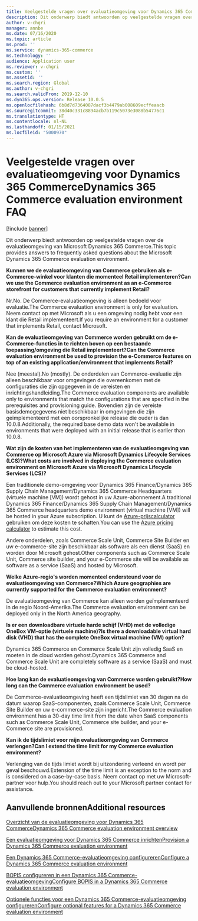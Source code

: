 ```yaml
---
title: Veelgestelde vragen over evaluatieomgeving voor Dynamics 365 Commerce
description: Dit onderwerp biedt antwoorden op veelgestelde vragen over de evaluatieomgeving van Microsoft Dynamics 365 Commerce.
author: v-chgri
manager: annbe
ms.date: 07/16/2020
ms.topic: article
ms.prod: ''
ms.service: dynamics-365-commerce
ms.technology: ''
audience: Application user
ms.reviewer: v-chgri
ms.custom: ''
ms.assetid: ''
ms.search.region: Global
ms.author: v-chgri
ms.search.validFrom: 2019-12-10
ms.dyn365.ops.version: Release 10.0.5
ms.openlocfilehash: 6b8d7d7364087dacf3b4479ab008609ecffeaacb
ms.sourcegitcommit: 38d40c331c8894acb7b119c5073e3088b54776c1
ms.translationtype: HT
ms.contentlocale: nl-NL
ms.lasthandoff: 01/15/2021
ms.locfileid: "5000970"
---
```

# <a name="dynamics-365-commerce-evaluation-environment-faq"></a><span data-ttu-id="fb016-103">Veelgestelde vragen over evaluatieomgeving voor Dynamics 365 Commerce</span><span class="sxs-lookup"><span data-stu-id="fb016-103">Dynamics 365 Commerce evaluation environment FAQ</span></span>

[!include [banner](includes/banner.md)]

<span data-ttu-id="fb016-104">Dit onderwerp biedt antwoorden op veelgestelde vragen over de evaluatieomgeving van Microsoft Dynamics 365 Commerce.</span><span class="sxs-lookup"><span data-stu-id="fb016-104">This topic provides answers to frequently asked questions about the Microsoft Dynamics 365 Commerce evaluation environment.</span></span>

<span data-ttu-id="fb016-105">**Kunnen we de evaluatieomgeving van Commerce gebruiken als e-Commerce-winkel voor klanten die momenteel Retail implementeren?**</span><span class="sxs-lookup"><span data-stu-id="fb016-105">**Can we use the Commerce evaluation environment as an e-Commerce storefront for customers that currently implement Retail?**</span></span>

<span data-ttu-id="fb016-106">Nr.</span><span class="sxs-lookup"><span data-stu-id="fb016-106">No.</span></span> <span data-ttu-id="fb016-107">De Commerce-evaluatieomgeving is alleen bedoeld voor evaluatie.</span><span class="sxs-lookup"><span data-stu-id="fb016-107">The Commerce evaluation environment is only for evaluation.</span></span> <span data-ttu-id="fb016-108">Neem contact op met Microsoft als u een omgeving nodig hebt voor een klant die Retail implementeert.</span><span class="sxs-lookup"><span data-stu-id="fb016-108">If you require an environment for a customer that implements Retail, contact Microsoft.</span></span>

<span data-ttu-id="fb016-109">**Kan de evaluatieomgeving van Commerce worden gebruikt om de e-Commerce-functies in te richten boven op een bestaande toepassing/omgeving die Retail implementeert?**</span><span class="sxs-lookup"><span data-stu-id="fb016-109">**Can the Commerce evaluation environment be used to provision the e-Commerce features on top of an existing application/environment that implements Retail?**</span></span>

<span data-ttu-id="fb016-110">Nee (meestal).</span><span class="sxs-lookup"><span data-stu-id="fb016-110">No (mostly).</span></span> <span data-ttu-id="fb016-111">De onderdelen van Commerce-evaluatie zijn alleen beschikbaar voor omgevingen die overeenkomen met de configuraties die zijn opgegeven in de vereisten en inrichtingshandleiding.</span><span class="sxs-lookup"><span data-stu-id="fb016-111">The Commerce evaluation components are available only to environments that match the configurations that are specified in the prerequisites and provisioning guide.</span></span> <span data-ttu-id="fb016-112">Bovendien zijn de vereiste basisdemogegevens niet beschikbaar in omgevingen die zijn geïmplementeerd met een oorspronkelijke release die ouder is dan 10.0.8.</span><span class="sxs-lookup"><span data-stu-id="fb016-112">Additionally, the required base demo data won't be available in environments that were deployed with an initial release that is earlier than 10.0.8.</span></span> 

<span data-ttu-id="fb016-113">**Wat zijn de kosten van het implementeren van de evaluatieomgeving van Commerce op Microsoft Azure via Microsoft Dynamics Lifecycle Services (LCS)?**</span><span class="sxs-lookup"><span data-stu-id="fb016-113">**What costs are involved in deploying the Commerce evaluation environment on Microsoft Azure via Microsoft Dynamics Lifecycle Services (LCS)?**</span></span>

<span data-ttu-id="fb016-114">Een traditionele demo-omgeving voor Dynamics 365 Finance/Dynamics 365 Supply Chain Management/Dynamics 365 Commerce Headquarters (virtuele machine \[VM\]) wordt gehost in uw Azure-abonnement.</span><span class="sxs-lookup"><span data-stu-id="fb016-114">A traditional Dynamics 365 Finance/Dynamics 365 Supply Chain Management/Dynamics 365 Commerce headquarters demo environment (virtual machine \[VM\]) will be hosted in your Azure subscription.</span></span> <span data-ttu-id="fb016-115">U kunt de [Azure-prijscalculator](https://azure.microsoft.com/pricing/calculator/) gebruiken om deze kosten te schatten.</span><span class="sxs-lookup"><span data-stu-id="fb016-115">You can use the [Azure pricing calculator](https://azure.microsoft.com/pricing/calculator/) to estimate this cost.</span></span>

<span data-ttu-id="fb016-116">Andere onderdelen, zoals Commerce Scale Unit, Commerce Site Builder en uw e-commerce-site zijn beschikbaar als software als een dienst (SaaS) en worden door Microsoft gehost.</span><span class="sxs-lookup"><span data-stu-id="fb016-116">Other components such as Commerce Scale Unit, Commerce site builder, and your e-Commerce site will be available as software as a service (SaaS) and hosted by Microsoft.</span></span>

<span data-ttu-id="fb016-117">**Welke Azure-regio's worden momenteel ondersteund voor de evaluatieomgeving van Commerce?**</span><span class="sxs-lookup"><span data-stu-id="fb016-117">**Which Azure geographies are currently supported for the Commerce evaluation environment?**</span></span>

<span data-ttu-id="fb016-118">De evaluatieomgeving van Commerce kan alleen worden geïmplementeerd in de regio Noord-Amerika.</span><span class="sxs-lookup"><span data-stu-id="fb016-118">The Commerce evaluation environment can be deployed only in the North America geography.</span></span>

<span data-ttu-id="fb016-119">**Is er een downloadbare virtuele harde schijf (VHD) met de volledige OneBox VM-optie (virtuele machine)?**</span><span class="sxs-lookup"><span data-stu-id="fb016-119">**Is there a downloadable virtual hard disk (VHD) that has the complete OneBox virtual machine (VM) option?**</span></span>

<span data-ttu-id="fb016-120">Dynamics 365 Commerce en Commerce Scale Unit zijn volledig SaaS en moeten in de cloud worden gehost.</span><span class="sxs-lookup"><span data-stu-id="fb016-120">Dynamics 365 Commerce and Commerce Scale Unit are completely software as a service (SaaS) and must be cloud-hosted.</span></span>

<span data-ttu-id="fb016-121">**Hoe lang kan de evaluatieomgeving van Commerce worden gebruikt?**</span><span class="sxs-lookup"><span data-stu-id="fb016-121">**How long can the Commerce evaluation environment be used?**</span></span>

<span data-ttu-id="fb016-122">De Commerce-evaluatieomgeving heeft een tijdslimiet van 30 dagen na de datum waarop SaaS-componenten, zoals Commerce Scale Unit, Commerce Site Builder en uw e-commerce-site zijn ingericht.</span><span class="sxs-lookup"><span data-stu-id="fb016-122">The Commerce evaluation environment has a 30-day time limit from the date when SaaS components such as Commerce Scale Unit, Commerce site builder, and your e-Commerce site are provisioned.</span></span>

<span data-ttu-id="fb016-123">**Kan ik de tijdslimiet voor mijn evaluatieomgeving van Commerce verlengen?**</span><span class="sxs-lookup"><span data-stu-id="fb016-123">**Can I extend the time limit for my Commerce evaluation environment?**</span></span>

<span data-ttu-id="fb016-124">Verlenging van de tijds limiet wordt bij uitzondering verleend en wordt per geval beschouwd.</span><span class="sxs-lookup"><span data-stu-id="fb016-124">Extension of the time limit is an exception to the norm and is considered on a case-by-case basis.</span></span> <span data-ttu-id="fb016-125">Neem contact op met uw Microsoft-partner voor hulp.</span><span class="sxs-lookup"><span data-stu-id="fb016-125">You should reach out to your Microsoft partner contact for assistance.</span></span>

## <a name="additional-resources"></a><span data-ttu-id="fb016-126">Aanvullende bronnen</span><span class="sxs-lookup"><span data-stu-id="fb016-126">Additional resources</span></span>

[<span data-ttu-id="fb016-127">Overzicht van de evaluatieomgeving voor Dynamics 365 Commerce</span><span class="sxs-lookup"><span data-stu-id="fb016-127">Dynamics 365 Commerce evaluation environment overview</span></span>](cpe-overview.md)

[<span data-ttu-id="fb016-128">Een evaluatieomgeving voor Dynamics 365 Commerce inrichten</span><span class="sxs-lookup"><span data-stu-id="fb016-128">Provision a Dynamics 365 Commerce evaluation environment</span></span>](provisioning-guide.md)

[<span data-ttu-id="fb016-129">Een Dynamics 365 Commerce-evaluatieomgeving configureren</span><span class="sxs-lookup"><span data-stu-id="fb016-129">Configure a Dynamics 365 Commerce evaluation environment</span></span>](cpe-post-provisioning.md)

[<span data-ttu-id="fb016-130">BOPIS configureren in een Dynamics 365 Commerce-evaluatieomgeving</span><span class="sxs-lookup"><span data-stu-id="fb016-130">Configure BOPIS in a Dynamics 365 Commerce evaluation environment</span></span>](cpe-bopis.md)

[<span data-ttu-id="fb016-131">Optionele functies voor een Dynamics 365 Commerce-evaluatieomgeving configureren</span><span class="sxs-lookup"><span data-stu-id="fb016-131">Configure optional features for a Dynamics 365 Commerce evaluation environment</span></span>](cpe-optional-features.md)
